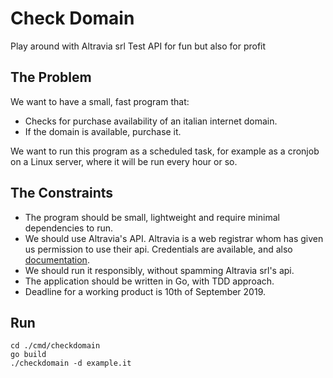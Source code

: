 # Check Domain
Play around with Altravia srl Test API for fun but also for profit

## The Problem
We want to have a small, fast program that:
- Checks for purchase availability of an italian internet domain.
- If the domain is available, purchase it.

We want to run this program as a scheduled task, for example as a cronjob on a Linux server,
where it will be run every hour or so.

## The Constraints
- The program should be small, lightweight and require minimal dependencies to run.
- We should use Altravia's API. Altravia is a web registrar whom has given us permission to use their api.
Credentials are available, and also [documentation](https://test.api.altravia.com/docs/).
- We should run it responsibly, without spamming Altravia srl's api.
- The application should be written in Go, with TDD approach.
- Deadline for a working product is 10th of September 2019.

## Run

```
cd ./cmd/checkdomain
go build
./checkdomain -d example.it
```